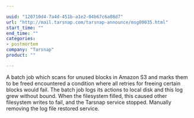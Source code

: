```yaml
---

uuid: "120710d4-7a4d-451b-a1e2-04b67c6a08d7"
url: "http://mail.tarsnap.com/tarsnap-announce/msg00035.html"
start_time: ""
end_time: ""
categories:
- postmortem
company: "Tarsnap"
product: ""

---
```


A batch job which scans for unused blocks in Amazon S3 and marks them to be freed encountered a condition where all retries for freeing certain blocks would fail. The batch job logs its actions to local disk and this log grew without bound. When the filesystem filled, this caused other filesystem writes to fail, and the Tarsnap service stopped. Manually removing the log file restored service.
